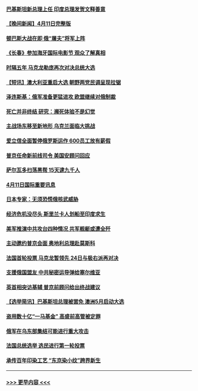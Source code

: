 #### [巴基斯坦新总理上任 印度总理发贺文释善意](../pages/prog202/a103398017.md?t=04121101) 
#### [【晚间新闻】4月11日完整版](../pages/prog202/a103398019.md?t=04121101) 
#### [顿巴斯大战在即 俄“屠夫”将军上阵](../pages/prog202/a103397955.md?t=04121101) 
#### [《长春》参加海牙国际电影节 观众了解真相](../pages/prog202/a103397861.md?t=04121101) 
#### [时隔五年 马克龙勒庞再次对决总统大选](../pages/prog202/a103397804.md?t=04121101) 
#### [【短讯】澳大利亚重启大选 朝野两党民调呈现拉锯](../pages/prog202/a103397802.md?t=04121101) 
#### [泽连斯基：俄军准备更猛进攻 欧盟继续对俄制裁](../pages/prog202/a103397684.md?t=04121101) 
#### [死亡并非终结 研究：濒死体验不是幻觉](../pages/prog202/a103397466.md?t=04121101) 
#### [主战场东移至新地形 乌克兰面临大挑战](../pages/prog202/a103397460.md?t=04121101) 
#### [爱立信全面暂停俄罗斯运作 600员工放有薪假](../pages/prog202/a103397449.md?t=04121101) 
#### [普京任命新前线司令 美国安顾问回应](../pages/prog202/a103397452.md?t=04121101) 
#### [萨尔瓦多扫荡黑帮 15天逮九千人](../pages/prog202/a103397345.md?t=04121101) 
#### [4月11日国际重要讯息](../pages/prog202/a103397360.md?t=04121101) 
#### [日本专家：无须恐慌俄核武威胁](../pages/prog202/a103397367.md?t=04121101) 
#### [经济危机没尽头 斯里兰卡人划船至印度求生](../pages/prog202/a103397266.md?t=04121101) 
#### [美军推演中共攻台四种情况 共军舰艇或遭全歼](../pages/prog202/a103397265.md?t=04121101) 
#### [主动邀约普京会面 奥地利总理赴莫斯科](../pages/prog202/a103397252.md?t=04121101) 
#### [法国首轮投票 马克龙暂领先 24日与极右派再对决](../pages/prog202/a103397240.md?t=04121101) 
#### [支援俄国盟友 中共秘密运导弹给塞尔维亚](../pages/prog202/a103397075.md?t=04121101) 
#### [英首相突访基辅 普京前顾问给出终战建议](../pages/prog202/a103397050.md?t=04121101) 
#### [【选举简讯】巴基斯坦总理被罢免 澳洲5月启动大选](../pages/prog202/a103397041.md?t=04121101) 
#### [盗用数十亿“一马基金” 高盛前高管被定罪](../pages/prog202/a103397045.md?t=04121101) 
#### [俄军在乌东部集结可能进行重大攻击](../pages/prog202/a103396883.md?t=04121101) 
#### [法国总统选举 选民进行第一轮投票](../pages/prog202/a103396889.md?t=04121101) 
#### [承传百年印染工艺 “东京染小纹”跨界新生](../pages/prog202/a103396848.md?t=04121101) 

----
#### [ >>> 更早内容 <<< ](../indexes/prog202-earlier.md)

